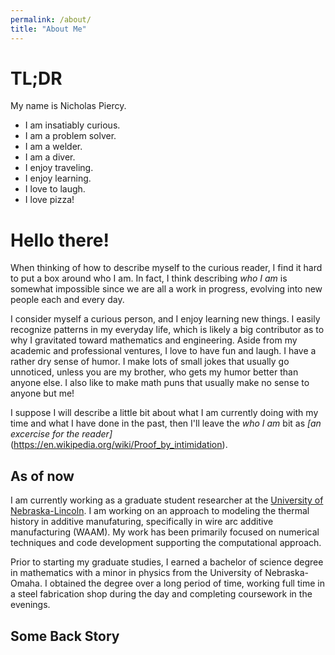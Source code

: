 ```yaml
---
permalink: /about/
title: "About Me"
---
```


# TL;DR
My name is Nicholas Piercy. 
* I am insatiably curious.
* I am a problem solver.
* I am a welder.
* I am a diver.
* I enjoy traveling.
* I enjoy learning.
* I love to laugh.
* I love pizza!

# Hello there!
When thinking of how to describe myself to the curious reader, I find it hard to put a box around who I am. In fact, I think describing *who I am* is somewhat impossible since we are all a work in progress, evolving into new people each and every day. 

I consider myself a curious person, and I enjoy learning new things. I easily recognize patterns in my everyday life, which is likely a big contributor as to why I gravitated toward mathematics and engineering. Aside from my academic and professional ventures, I love to have fun and laugh. I have a rather dry sense of humor. I make lots of small jokes that usually go unnoticed, unless you are my brother, who gets my humor better than anyone else. I also like to make math puns that usually make no sense to anyone but me!

I suppose I will describe a little bit about what I am currently doing with my time and what I have done in the past, then I'll leave the *who I am* bit as *[an excercise for the reader]*(https://en.wikipedia.org/wiki/Proof_by_intimidation).

## As of now
I am currently working as a graduate student researcher at the [University of Nebraska-Lincoln](https://www.unl.edu). I am working on an approach to modeling the thermal history in additive manufaturing, specifically in wire arc additive manufacturing (WAAM). My work has been primarily focused on numerical techniques and code development supporting the computational approach.

Prior to starting my graduate studies, I earned a bachelor of science degree in mathematics with a minor in physics from the University of Nebraska-Omaha. I obtained the degree over a long period of time, working full time in a steel fabrication shop during the day and completing coursework in the evenings.

## Some Back Story
